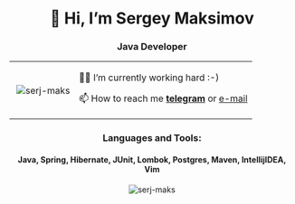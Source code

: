 <h1 align="center">👋 Hi, I’m Sergey Maksimov</h1>
<h3 align="center">Java Developer</h3>

<table>
  <tr>
    <td>
      <p>&nbsp;<img align="center" src="https://github-readme-stats.vercel.app/api?username=serj-maks&show_icons=true&theme=tokyonight&include_all_commits=true&hide_rank=true" alt="serj-maks" /></p> </td>
    <td>
      
👨‍💻 I’m currently working hard :-)
      
📫 How to reach me **[telegram](https://t.me/serjmaks)** or [e-mail](mailto:sergeymaksimov1993@gmail.com?subject=[GitHub])
    </td>
  </tr>
</table>

<h3 align="center">Languages and Tools:</h3>

<h4 align="center">Java, Spring, Hibernate, JUnit, Lombok, Postgres, Maven, IntellijIDEA, Vim</h4>


<p align="center"> <img src="https://komarev.com/ghpvc/?username=serj-maks" alt="serj-maks" /> </p>

<!---
serj-maks/serj-maks is a ✨ special ✨ repository because its `README.md` (this file) appears on your GitHub profile.
You can click the Preview link to take a look at your changes.
--->
